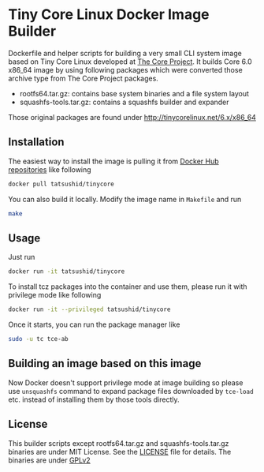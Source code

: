 Tiny Core Linux Docker Image Builder
====================================

Dockerfile and helper scripts for building a very small CLI system image based
on Tiny Core Linux developed at [The Core Project](http://tinycorelinux.net).
It builds Core 6.0 x86\_64 image by using following packages which were
converted those archive type from The Core Project packages.

- rootfs64.tar.gz: contains base system binaries and a file system layout
- squashfs-tools.tar.gz: contains a squashfs builder and expander

Those original packages are found under http://tinycorelinux.net/6.x/x86_64

## Installation

The easiest way to install the image is pulling it from
[Docker Hub repositories](https://registry.hub.docker.com/) like following

```bash
docker pull tatsushid/tinycore
```

You can also build it locally. Modify the image name in `Makefile` and run

```bash
make
```

## Usage

Just run

```bash
docker run -it tatsushid/tinycore
```

To install tcz packages into the container and use them, please run it with
privilege mode like following

```bash
docker run -it --privileged tatsushid/tinycore
```

Once it starts, you can run the package manager like

```bash
sudo -u tc tce-ab
```

## Building an image based on this image

Now Docker doesn't support privilege mode at image building so please use
`unsquashfs` command to expand package files downloaded by `tce-load` etc.
instead of installing them by those tools directly.

## License

This builder scripts except rootfs64.tar.gz and squashfs-tools.tar.gz binaries
are under MIT License. See the [LICENSE](./LICENSE) file for details. The
binaries are under [GPLv2](http://www.gnu.org/licenses/gpl-2.0.html)
